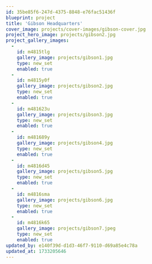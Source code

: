 ```yaml
---
id: 35be85f6-247d-4375-8848-e76fac51436f
blueprint: project
title: 'Gibson Headquarters'
cover_image: projects/cover-images/gibson-cover.jpg
project_hero_image: projects/gibson2.jpg
project_gallery_images:
  -
    id: m4815tlg
    gallery_image: projects/gibson1.jpg
    type: new_set
    enabled: true
  -
    id: m4815y0f
    gallery_image: projects/gibson2.jpg
    type: new_set
    enabled: true
  -
    id: m481623u
    gallery_image: projects/gibson3.jpg
    type: new_set
    enabled: true
  -
    id: m481689y
    gallery_image: projects/gibson4.jpg
    type: new_set
    enabled: true
  -
    id: m4816d45
    gallery_image: projects/gibson5.jpg
    type: new_set
    enabled: true
  -
    id: m4816sma
    gallery_image: projects/gibson6.jpg
    type: new_set
    enabled: true
  -
    id: m4816k65
    gallery_image: projects/gibson7.jpeg
    type: new_set
    enabled: true
updated_by: e140f39d-d1d3-46f7-9110-d69a85e4c78a
updated_at: 1733205646
---
```

